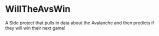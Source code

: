 # WillTheAvsWin
A Side project that pulls in data about the Avalanche and then predicts if they will win their next game! 
